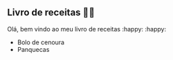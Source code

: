 ## Livro de receitas :woman_cook:

Olá, bem vindo ao meu livro de receitas  :happy: :happy:

- Bolo de cenoura
- Panquecas

